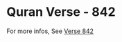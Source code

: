 # Quran Verse - 842 

For more infos, See [Verse 842](https://www.quranbookk.com/quran/search?q=842)